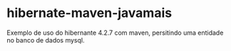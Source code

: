 hibernate-maven-javamais
========================

Exemplo de uso do hibernante 4.2.7 com maven, persitindo uma entidade no banco de dados mysql.
